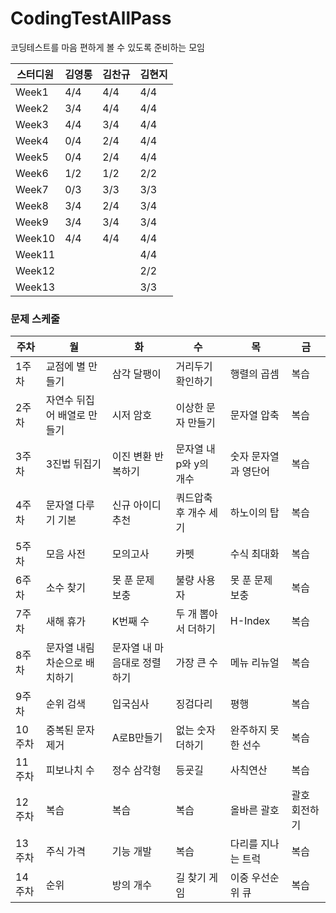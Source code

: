 # CodingTestAllPass
코딩테스트를 마음 편하게 볼 수 있도록 준비하는 모임

스터디원|김영롱|김찬규|김현지|
---|---|---|---|
Week1|4/4|4/4|4/4
Week2|3/4|4/4|4/4
Week3|4/4|3/4|4/4
Week4|0/4|2/4|4/4
Week5|0/4|2/4|4/4
Week6|1/2|1/2|2/2
Week7|0/3|3/3|3/3
Week8|3/4|2/4|3/4
Week9|3/4|3/4|3/4
Week10|4/4|4/4|4/4
Week11|||4/4
Week12|||2/2
Week13|||3/3

### 문제 스케줄
주차|월|화|수|목|금
---|---|---|---|---|---|
1주차|교점에 별 만들기|삼각 달팽이|거리두기 확인하기|행렬의 곱셈|복습
2주차|자연수 뒤집어 배열로 만들기|시저 암호|이상한 문자 만들기|문자열 압축|복습
3주차|3진법 뒤집기|이진 변환 반복하기|문자열 내 p와 y의 개수|숫자 문자열과 영단어|복습
4주차|문자열 다루기 기본|신규 아이디 추천|쿼드압축 후 개수 세기|하노이의 탑|복습
5주차|모음 사전|모의고사|카펫|수식 최대화|복습
6주차|소수 찾기|못 푼 문제 보충|불량 사용자|못 푼 문제 보충|복습
7주차|새해 휴가|K번째 수|두 개 뽑아서 더하기|H-Index|복습
8주차|문자열 내림차순으로 배치하기|문자열 내 마음대로 정렬하기|가장 큰 수|메뉴 리뉴얼|복습
9주차|순위 검색|입국심사|징검다리|평행|복습
10주차|중복된 문자 제거|A로B만들기|없는 숫자 더하기|완주하지 못한 선수|복습
11주차|피보나치 수|정수 삼각형|등굣길|사칙연산|복습
12주차|복습|복습|복습|올바른 괄호|괄호 회전하기
13주차|주식 가격|기능 개발|복습|다리를 지나는 트럭|복습
14주차|순위|방의 개수|길 찾기 게임|이중 우선순위 큐|복습|
